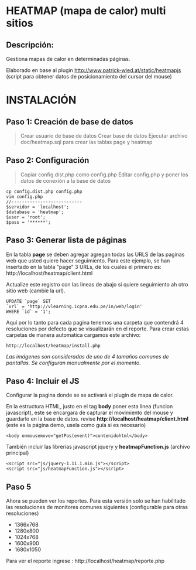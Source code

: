 HEATMAP (mapa de calor) multi sitios
===================================
Descripción:
-------------
Gestiona mapas de calor en determinadas páginas.

Elaborado en base al plugin http://www.patrick-wied.at/static/heatmapjs (script para obtener datos de posicionamiento del cursor del mouse)

# INSTALACIÓN

## Paso 1: Creación de base de datos

> Crear usuario de base de datos
> Crear base de datos
> Ejecutar archivo doc/heatmap.sql para crear las tablas page y heatmap

## Paso 2: Configuración

> Copiar config.dist.php como config.php
> Editar config.php y poner los datos de conexión a la base de datos

    cp config.dist.php config.php
    vim config.php
    //---------------------------
    $servidor = 'localhost';
    $database = 'heatmap';
    $user = 'root';
    $pass = '******';

## Paso 3: Generar lista de páginas

En la tabla **page** se deben agregar agregan todas las URLS de las paginas web que usted quiere hacer seguimiento. Para este ejemplo, se han insertado en la tabla "page" 3 URLs, de los cuales el primero es: http://localhost/heatmap/client.html

Actualize este registro con las lineas de abajo si quiere seguimiento ah otro sitio web (cambie la url).

    UPDATE `page` SET
    `url` = 'http://vlearning.icpna.edu.pe/in/web/login'
    WHERE `id` = '1';

Aquí por lo tanto para cada pagina tenemos una carpeta que contendrá 4 resoluciones por defecto que se visualizarán en el reporte.
Para crear estas carpetas de manera automatica cargamos este archivo:

    http://localhost/heatmap/install.php

*Las imágenes son consideradas de uno de 4 tamaños comunes de pantallas. Se configuran manualmente por el momento.*

## Paso 4: Incluir el JS

Configurar la pagina donde se se activará el plugin de mapa de calor.

En la estructura HTML, justo en el tag **body** poner esta linea  (funcion javascript), este se encargara  de capturar el movimiento del mouse y guardarlo en la base de datos.
revise **http://localhost/heatmap/client.html** (este es la página demo, usela como guía si es necesario)

    <body onmousemove="getPos(event)">contenidohtml</body>

También incluir las librerías javascript jquery y **heatmapFunction.js** (archivo principal)

    <script src="js/jquery-1.11.1.min.js"></script>
    <script src="js/heatmapFunction.js"></script>


## Paso 5

Ahora se pueden ver los reportes. Para esta versión solo se han habilitado las resoluciones de monitores comunes siguientes (configurable para otras resoluciones)
- 1366x768
- 1280x800
- 1024x768
- 1600x900
- 1680x1050

Para ver el reporte ingrese : http://localhost/heatmap/reporte.php

